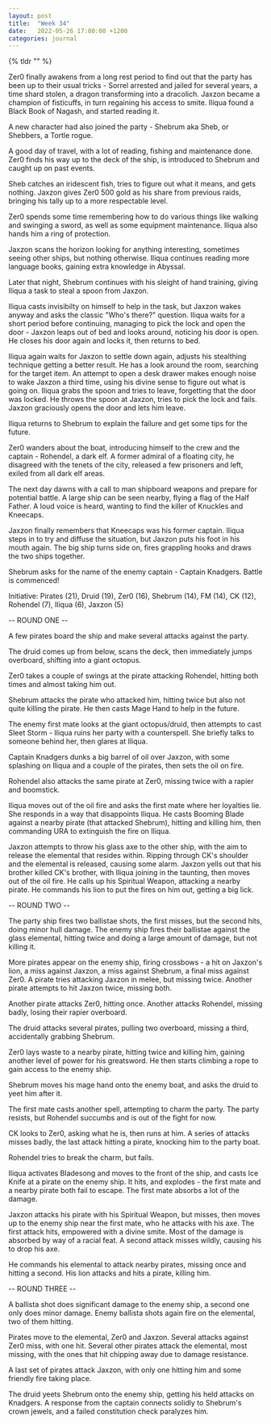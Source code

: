 ```yaml
---
layout: post
title:  "Week 34"
date:   2022-05-26 17:00:00 +1200
categories: journal
---
```

{% tldr "" %}

Zer0 finally awakens from a long rest period to find out that the party has been up to their usual tricks - Sorrel arrested and jailed for several years, a time shard stolen, a dragon transforming into a dracolich. Jaxzon became a champion of fisticuffs, in turn regaining his access to smite. Iliqua found a Black Book of Nagash, and started reading it.

A new character had also joined the party - Shebrum aka Sheb, or Shebbers, a Tortle rogue.

A good day of travel, with a lot of reading, fishing and maintenance done. Zer0 finds his way up to the deck of the ship, is introduced to Shebrum and caught up on past events.

Sheb catches an iridescent fish, tries to figure out what it means, and gets nothing. Jaxzon gives Zer0 500 gold as his share from previous raids, bringing his tally up to a more respectable level.

Zer0 spends some time remembering how to do various things like walking and swinging a sword, as well as some equipment maintenance. Iliqua also hands him a ring of protection.

Jaxzon scans the horizon looking for anything interesting, sometimes seeing other ships, but nothing otherwise. Iliqua continues reading more language books, gaining extra knowledge in Abyssal.

Later that night, Shebrum continues with his sleight of hand training, giving Iliqua a task to steal a spoon from Jaxzon.

Iliqua casts invisibilty on himself to help in the task, but Jaxzon wakes anyway and asks the classic "Who's there?" question. Iliqua waits for a short period before continuing, managing to pick the lock and open the door - Jaxzon leaps out of bed and looks around, noticing his door is open. He closes his door again and locks it, then returns to bed.

Iliqua again waits for Jaxzon to settle down again, adjusts his stealthing technique getting a better result. He has a look around the room, searching for the target item. An attempt to open a desk drawer makes enough noise to wake Jaxzon a third time, using his divine sense to figure out what is going on. Iliqua grabs the spoon and tries to leave, forgetting that the door was locked. He throws the spoon at Jaxzon, tries to pick the lock and fails. Jaxzon graciously opens the door and lets him leave.

Iliqua returns to Shebrum to explain the failure and get some tips for the future.

Zer0 wanders about the boat, introducing himself to the crew and the captain - Rohendel, a dark elf. A former admiral of a floating city, he disagreed with the tenets of the city, released a few prisoners and left, exiled from all dark elf areas.

The next day dawns with a call to man shipboard weapons and prepare for potential battle. A large ship can be seen nearby, flying a flag of the Half Father. A loud voice is heard, wanting to find the killer of Knuckles and Kneecaps.

Jaxzon finally remembers that Kneecaps was his former captain. Iliqua steps in to try and diffuse the situation, but Jaxzon puts his foot in his mouth again. The big ship turns side on, fires grappling hooks and draws the two ships together.

Shebrum asks for the name of the enemy captain - Captain Knadgers. Battle is commenced!

Initiative: Pirates (21), Druid (19), Zer0 (16), Shebrum (14), FM (14), CK (12), Rohendel (7), Iliqua (6), Jaxzon (5)

-- ROUND ONE --

A few pirates board the ship and make several attacks against the party.

The druid comes up from below, scans the deck, then immediately jumps overboard, shifting into a giant octopus.

Zer0 takes a couple of swings at the pirate attacking Rohendel, hitting both times and almost taking him out.

Shebrum attacks the pirate who attacked him, hitting twice but also not quite killing the pirate. He then casts Mage Hand to help in the future.

The enemy first mate looks at the giant octopus/druid, then attempts to cast Sleet Storm - Iliqua ruins her party with a counterspell. She briefly talks to someone behind her, then glares at Iliqua.

Captain Knadgers dunks a big barrel of oil over Jaxzon, with some splashing on Iliqua and a couple of the pirates, then sets the oil on fire.

Rohendel also attacks the same pirate at Zer0, missing twice with a rapier and boomstick.

Iliqua moves out of the oil fire and asks the first mate where her loyalties lie. She responds in a way that disappoints Iliqua. He casts Booming Blade against a nearby pirate (that attacked Shebrum), hitting and killing him, then commanding URA to extinguish the fire on Iliqua.

Jaxzon attempts to throw his glass axe to the other ship, with the aim to release the elemental that resides within. Ripping through CK's shoulder and the elemental is released, causing some alarm. Jaxzon yells out that his brother killed CK's brother, with Iliqua joining in the taunting, then moves out of the oil fire. He calls up his Spiritual Weapon, attacking a nearby pirate. He commands his lion to put the fires on him out, getting a big lick.

-- ROUND TWO --

The party ship fires two ballistae shots, the first misses, but the second hits, doing minor hull damage. The enemy ship fires their ballistae against the glass elemental, hitting twice and doing a large amount of damage, but not killing it.

More pirates appear on the enemy ship, firing crossbows - a hit on Jaxzon's lion, a miss against Jaxzon, a miss against Shebrum, a final miss against Zer0. A pirate tries attacking Jaxzon in melee, but missing twice. Another pirate attempts to hit Jaxzon twice, missing both.

Another pirate attacks Zer0, hitting once. Another attacks Rohendel, missing badly, losing their rapier overboard.

The druid attacks several pirates, pulling two overboard, missing a third, accidentally grabbing Shebrum.

Zer0 lays waste to a nearby pirate, hitting twice and killing him, gaining another level of power for his greatsword. He then starts climbing a rope to gain access to the enemy ship.

Shebrum moves his mage hand onto the enemy boat, and asks the druid to yeet him after it.

The first mate casts another spell, attempting to charm the party. The party resists, but Rohendel succumbs and is out of the fight for now.

CK looks to Zer0, asking what he is, then runs at him. A series of attacks misses badly, the last attack hitting a pirate, knocking him to the party boat.

Rohendel tries to break the charm, but fails.

Iliqua activates Bladesong and moves to the front of the ship, and casts Ice Knife at a pirate on the enemy ship. It hits, and explodes - the first mate and a nearby pirate both fail to escape. The first mate absorbs a lot of the damage.

Jaxzon attacks his pirate with his Spiritual Weapon, but misses, then moves up to the enemy ship near the first mate, who he attacks with his axe. The first attack hits, empowered with a divine smite. Most of the damage is absorbed by way of a racial feat. A second attack misses wildly, causing his to drop his axe.

He commands his elemental to attack nearby pirates, missing once and hitting a second. His lion attacks and hits a pirate, killing him.

-- ROUND THREE --

A ballista shot does significant damage to the enemy ship, a second one only does minor damage. Enemy ballista shots again fire on the elemental, two of them hitting.

Pirates move to the elemental, Zer0 and Jaxzon. Several attacks against Zer0 miss, with one hit. Several other pirates attack the elemental, most missing, with the ones that hit chipping away due to damage resistance.

A last set of pirates attack Jaxzon, with only one hitting him and some friendly fire taking place.

The druid yeets Shebrum onto the enemy ship, getting his held attacks on Knadgers. A response from the captain connects solidly to Shebrum's crown jewels, and a failed constitution check paralyzes him.

